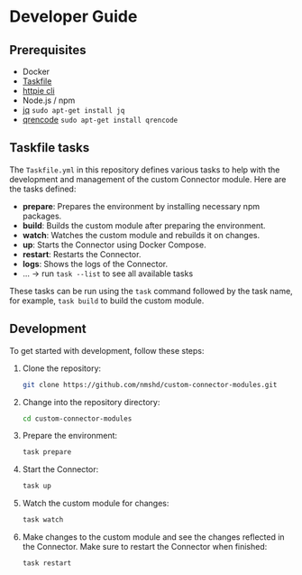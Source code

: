 # Developer Guide

## Prerequisites

- Docker
- [Taskfile](https://taskfile.dev/installation/)
- [httpie cli](https://httpie.io/cli)
- Node.js / npm
- [jq](https://jqlang.org/download/)
  `sudo apt-get install jq`
- [qrencode](https://github.com/fukuchi/libqrencode)
  `sudo apt-get install qrencode`

## Taskfile tasks

The `Taskfile.yml` in this repository defines various tasks to help with the development and management of the custom Connector module. Here are the tasks defined:

- **prepare**: Prepares the environment by installing necessary npm packages.
- **build**: Builds the custom module after preparing the environment.
- **watch**: Watches the custom module and rebuilds it on changes.
- **up**: Starts the Connector using Docker Compose.
- **restart**: Restarts the Connector.
- **logs**: Shows the logs of the Connector.
- ... -> run `task --list` to see all available tasks

These tasks can be run using the `task` command followed by the task name, for example, `task build` to build the custom module.

## Development

To get started with development, follow these steps:

1.  Clone the repository:

    ```bash
    git clone https://github.com/nmshd/custom-connector-modules.git
    ```

2.  Change into the repository directory:

    ```bash
    cd custom-connector-modules
    ```

3.  Prepare the environment:

    ```bash
    task prepare
    ```

4.  Start the Connector:

    ```bash
    task up
    ```

5.  Watch the custom module for changes:

    ```bash
    task watch
    ```

6.  Make changes to the custom module and see the changes reflected in the Connector. Make sure to restart the Connector when finished:

    ```bash
    task restart
    ```
